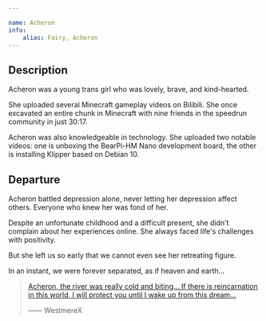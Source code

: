 ```yaml
---

name: Acheron
info:
    alias: Fairy, Acheron
---
```


## Description

Acheron was a young trans girl who was lovely, brave, and kind-hearted.

She uploaded several Minecraft gameplay videos on Bilibili.
She once excavated an entire chunk in Minecraft with nine friends in the speedrun community in just 30:17.

Acheron was also knowledgeable in technology.
She uploaded two notable videos:
one is unboxing the BearPi-HM Nano development board,
the other is installing Klipper based on Debian 10.

## Departure

Acheron battled depression alone,
never letting her depression affect others.
Everyone who knew her was fond of her.

Despite an unfortunate childhood and a difficult present,
she didn't complain about her experiences online.
She always faced life's challenges with positivity.

But she left us so early that we cannot even see her retreating figure.

In an instant, we were forever separated, as if heaven and earth...

> [Acheron, the river was really cold and biting... If there is reincarnation in this world, I will protect you until I wake up from this dream...](https://archive.ph/I6EcL)
>
> —— WestmereX
